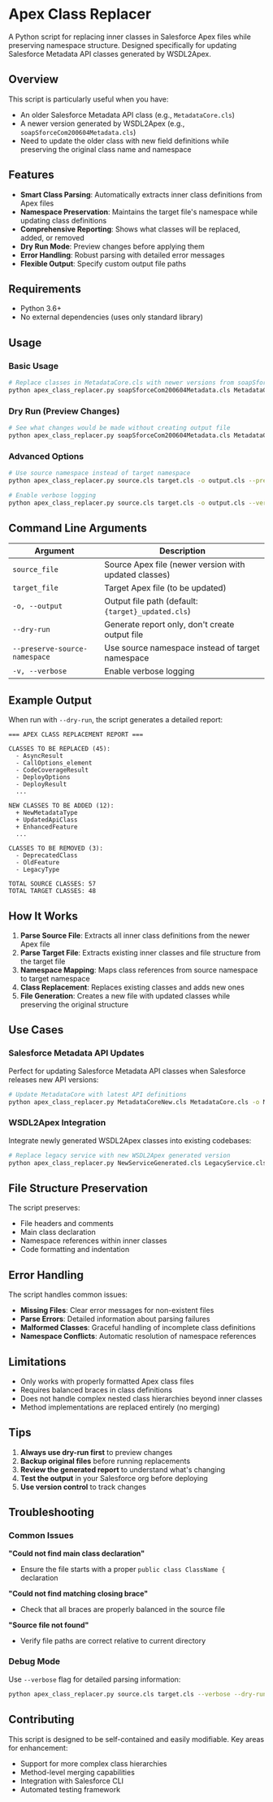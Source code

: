 # Apex Class Replacer

A Python script for replacing inner classes in Salesforce Apex files while preserving namespace structure. Designed specifically for updating Salesforce Metadata API classes generated by WSDL2Apex.

## Overview

This script is particularly useful when you have:
- An older Salesforce Metadata API class (e.g., `MetadataCore.cls`)
- A newer version generated by WSDL2Apex (e.g., `soapSforceCom200604Metadata.cls`)
- Need to update the older class with new field definitions while preserving the original class name and namespace

## Features

- **Smart Class Parsing**: Automatically extracts inner class definitions from Apex files
- **Namespace Preservation**: Maintains the target file's namespace while updating class definitions
- **Comprehensive Reporting**: Shows what classes will be replaced, added, or removed
- **Dry Run Mode**: Preview changes before applying them
- **Error Handling**: Robust parsing with detailed error messages
- **Flexible Output**: Specify custom output file paths

## Requirements

- Python 3.6+
- No external dependencies (uses only standard library)

## Usage

### Basic Usage

```bash
# Replace classes in MetadataCore.cls with newer versions from soapSforceCom200604Metadata.cls
python apex_class_replacer.py soapSforceCom200604Metadata.cls MetadataCore.cls -o MetadataCoreUpdated.cls
```

### Dry Run (Preview Changes)

```bash
# See what changes would be made without creating output file
python apex_class_replacer.py soapSforceCom200604Metadata.cls MetadataCore.cls --dry-run
```

### Advanced Options

```bash
# Use source namespace instead of target namespace
python apex_class_replacer.py source.cls target.cls -o output.cls --preserve-source-namespace

# Enable verbose logging
python apex_class_replacer.py source.cls target.cls -o output.cls --verbose
```

## Command Line Arguments

| Argument | Description |
|----------|-------------|
| `source_file` | Source Apex file (newer version with updated classes) |
| `target_file` | Target Apex file (to be updated) |
| `-o, --output` | Output file path (default: `{target}_updated.cls`) |
| `--dry-run` | Generate report only, don't create output file |
| `--preserve-source-namespace` | Use source namespace instead of target namespace |
| `-v, --verbose` | Enable verbose logging |

## Example Output

When run with `--dry-run`, the script generates a detailed report:

```
=== APEX CLASS REPLACEMENT REPORT ===

CLASSES TO BE REPLACED (45):
  - AsyncResult
  - CallOptions_element
  - CodeCoverageResult
  - DeployOptions
  - DeployResult
  ...

NEW CLASSES TO BE ADDED (12):
  + NewMetadataType
  + UpdatedApiClass
  + EnhancedFeature
  ...

CLASSES TO BE REMOVED (3):
  - DeprecatedClass
  - OldFeature
  - LegacyType

TOTAL SOURCE CLASSES: 57
TOTAL TARGET CLASSES: 48
```

## How It Works

1. **Parse Source File**: Extracts all inner class definitions from the newer Apex file
2. **Parse Target File**: Extracts existing inner classes and file structure from the target file
3. **Namespace Mapping**: Maps class references from source namespace to target namespace
4. **Class Replacement**: Replaces existing classes and adds new ones
5. **File Generation**: Creates a new file with updated classes while preserving the original structure

## Use Cases

### Salesforce Metadata API Updates

Perfect for updating Salesforce Metadata API classes when Salesforce releases new API versions:

```bash
# Update MetadataCore with latest API definitions
python apex_class_replacer.py MetadataCoreNew.cls MetadataCore.cls -o MetadataCore.cls
```

### WSDL2Apex Integration

Integrate newly generated WSDL2Apex classes into existing codebases:

```bash
# Replace legacy service with new WSDL2Apex generated version
python apex_class_replacer.py NewServiceGenerated.cls LegacyService.cls -o UpdatedService.cls
```

## File Structure Preservation

The script preserves:
- File headers and comments
- Main class declaration
- Namespace references within inner classes
- Code formatting and indentation

## Error Handling

The script handles common issues:
- **Missing Files**: Clear error messages for non-existent files
- **Parse Errors**: Detailed information about parsing failures
- **Malformed Classes**: Graceful handling of incomplete class definitions
- **Namespace Conflicts**: Automatic resolution of namespace references

## Limitations

- Only works with properly formatted Apex class files
- Requires balanced braces in class definitions
- Does not handle complex nested class hierarchies beyond inner classes
- Method implementations are replaced entirely (no merging)

## Tips

1. **Always use dry-run first** to preview changes
2. **Backup original files** before running replacements
3. **Review the generated report** to understand what's changing
4. **Test the output** in your Salesforce org before deploying
5. **Use version control** to track changes

## Troubleshooting

### Common Issues

**"Could not find main class declaration"**
- Ensure the file starts with a proper `public class ClassName {` declaration

**"Could not find matching closing brace"**
- Check that all braces are properly balanced in the source file

**"Source file not found"**
- Verify file paths are correct relative to current directory

### Debug Mode

Use `--verbose` flag for detailed parsing information:

```bash
python apex_class_replacer.py source.cls target.cls --verbose --dry-run
```

## Contributing

This script is designed to be self-contained and easily modifiable. Key areas for enhancement:
- Support for more complex class hierarchies
- Method-level merging capabilities
- Integration with Salesforce CLI
- Automated testing framework
